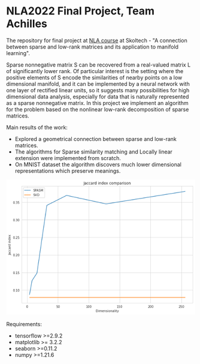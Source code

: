 # NLA2022 Final Project, Team Achilles
The repository for final project at [NLA course](https://github.com/oseledets/nla2022) at Skoltech - "A connection between sparse and low-rank matrices and its application to manifold learning".

Sparse nonnegative matrix S can be recovered from a real-valued matrix L of significantly lower rank. Of particular interest is the setting where the positive elements of S encode the similarities of nearby points on a low dimensional manifold, and it can be implemented by a neural network with one layer of rectified linear units, so it suggests many possibilities for high dimensional data analysis, especially for data that is naturally represented as a sparse nonnegative matrix. In this project we implement an algorithm for the problem based on the nonlinear low-rank decomposition of sparse matrices.



Main results of the work:
- Explored a geometrical connection between sparse and low-rank matrices.
- The algorithms for Sparse similarity matching and Locally linear extension were implemented from scratch.
- On MNIST dataset the algorithm discovers much lower dimensional representations which preserve meanings.


![ssvd_moc.png](results_jaccard.png)

Requirements:
- tensorflow >=2.9.2
- matplotlib >= 3.2.2
- seaborn >=0.11.2
- numpy >=1.21.6

